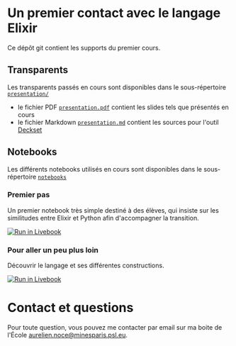 # Un premier contact avec le langage Elixir

Ce dépôt git contient les supports du premier cours.

## Transparents

Les transparents passés en cours sont disponibles dans le sous-répertoire [`presentation/`](./presentation/)

- le fichier PDF [`presentation.pdf`](./presentation/presentation.pdf) contient les slides tels que présentés en cours
- le fichier Markdown [`presentation.md`](./presentation/presentation.md) contient les sources pour l'outil [Deckset]

## Notebooks

Les différents notebooks utilisés en cours sont disponibles dans le sous-répertoire [`notebooks`](./notebooks/)

### Premier pas

Un premier notebook très simple destiné à des élèves, qui insiste sur les similitudes entre Elixir et Python afin d'accompagner la transition.

[![Run in Livebook](https://livebook.dev/badge/v1/blue.svg)](https://livebook.dev/run?url=https%3A%2F%2Fgithub.com%2Fushu%2Felixir-course%2Fblob%2Fmain%2F1-intro-to-elixir%2Fnotebooks%2Fpremiers-pas.livemd)

### Pour aller un peu plus loin

Découvrir le langage et ses différentes constructions.

[![Run in Livebook](https://livebook.dev/badge/v1/blue.svg)](https://livebook.dev/run?url=https%3A%2F%2Fgithub.com%2Fushu%2Felixir-course%2Fblob%2Fmain%2F1-intro-to-elixir%2Fnotebooks%2Fplus-loin.livemd)

# Contact et questions

Pour toute question, vous pouvez me contacter par email sur ma boite de l'École [aurelien.noce@minesparis.psl.eu](mailto:aurelien.noce@minesparis.psl.eu).

[Deckset]: https://www.deckset.com
